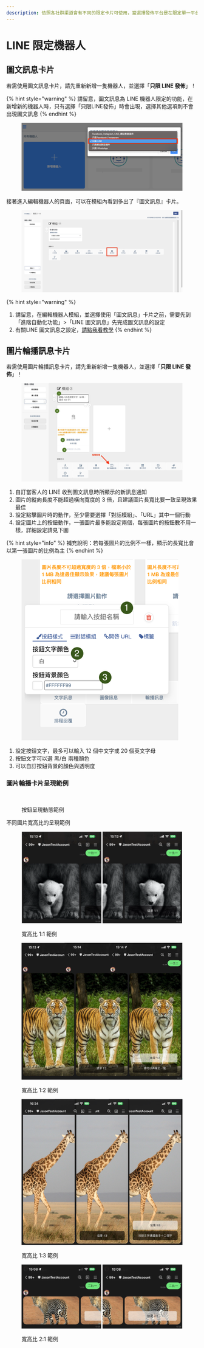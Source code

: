 ```yaml
---
description: 依照各社群渠道會有不同的限定卡片可使用，當選擇發佈平台是在限定單一平台時（如 LINE 或是 Facebook 等），會有限定卡片可以選擇
---
```


# LINE 限定機器人

## 圖文訊息卡片

若需使用圖文訊息卡片，請先重新新增一隻機器人，並選擇「**只限 LINE 發佈**」！

{% hint style="warning" %}
請留意，圖文訊息為 LINE 機器人限定的功能，在新增新的機器人時，只有選擇「只限LINE發佈」時會出現，選擇其他選項則不會出現圖文訊息
{% endhint %}

<figure><img src="../../../../.gitbook/assets/截圖 2023-01-10 上午10.40.39.png" alt=""><figcaption></figcaption></figure>

接著進入編輯機器人的頁面，可以在模組內看到多出了『圖文訊息』卡片。

<figure><img src="../../../../.gitbook/assets/截圖 2023-02-13 下午2.47.04.png" alt=""><figcaption></figcaption></figure>

{% hint style="warning" %}
1. 請留意，在編輯機器人模組，並選擇使用「圖文訊息」卡片之前，需要先到「進階自動化功能」>「LINE 圖文訊息」先完成圖文訊息的設定
2. 有關LINE 圖文訊息之設定，[請點我看教學](../../line-tu-wen-xun-xi.md)
{% endhint %}

## 圖片輪播訊息卡片

若需使用圖片輪播訊息卡片，請先重新新增一隻機器人，並選擇「**只限 LINE 發佈**」！

<figure><img src="../../../../.gitbook/assets/截圖 2023-01-12 上午10.25.43.jpeg" alt=""><figcaption></figcaption></figure>

1. 自訂當客人的 LINE 收到圖文訊息時所顯示的新訊息通知
2. 圖片的縱向長度不能超過橫向寬度的 3 倍，且建議圖片長寬比要一致呈現效果最佳
3. 設定點擊圖片時的動作，至少需要選擇「對話模組」、「URL」其中一個行動
4. 設定圖片上的按鈕動作，一張圖片最多能設定兩個，每張圖片的按鈕數不用一樣，詳細設定請見下圖

{% hint style="info" %}
補充說明：若每張圖片的比例不一樣，顯示的長寬比會以第一張圖片的比例為主
{% endhint %}

<figure><img src="../../../../.gitbook/assets/截圖 2023-01-12 下午3.36.23.png" alt=""><figcaption></figcaption></figure>

1. 設定按鈕文字，最多可以輸入 12 個中文字或 20 個英文字母
2. 按鈕文字可以選 黑/白 兩種顏色
3. 可以自訂按鈕背景的顏色與透明度

### 圖片輪播卡片呈現範例

<figure><img src="../../../../.gitbook/assets/ezgif.com-gif-maker (4).gif" alt=""><figcaption><p>按鈕呈現動態範例</p></figcaption></figure>

不同圖片寬高比的呈現範例

<figure><img src="../../../../.gitbook/assets/截圖 2023-01-12 下午5.18.33.png" alt=""><figcaption><p>寬高比 1:1 範例</p></figcaption></figure>

<figure><img src="../../../../.gitbook/assets/截圖 2023-01-12 下午5.05.44.png" alt=""><figcaption><p>寬高比 1:2 範例</p></figcaption></figure>

<figure><img src="../../../../.gitbook/assets/截圖 2023-01-12 下午5.06.00.png" alt=""><figcaption><p>寬高比 1:3 範例</p></figcaption></figure>

<figure><img src="../../../../.gitbook/assets/截圖 2023-01-12 下午5.06.24.png" alt=""><figcaption><p>寬高比 2:1 範例</p></figcaption></figure>

